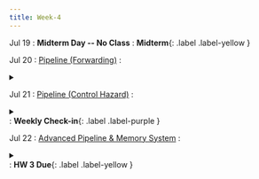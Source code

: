 ```yaml
---
title: Week-4
---
```




Jul 19
: **Midterm Day -- No Class**
  : **Midterm**{: .label .label-yellow }


Jul 20
: [Pipeline (Forwarding)](#)
  : <details  title="recommended readings"  class="my"><summary><i class="icon fas fa-book-reader "></i></summary><span class="fs-2">Read 4.7 if you havn't</span></details>

Jul 21
: [Pipeline (Control Hazard)](#)
  : <details  title="recommended readings"  class="my"><summary><i class="icon fas fa-book-reader "></i></summary><span class="fs-2">Read 4.8, Skim 4.9</span></details>
  : **Weekly Check-in**{: .label .label-purple }

Jul 22
: [Advanced Pipeline & Memory System](#)
  : <details  title="recommended readings"  class="my"><summary><i class="icon fas fa-book-reader "></i></summary><span class="fs-2">skim 4.10 and 5.1</span></details>
  : [](#)**HW 3 Due**{: .label .label-yellow }


